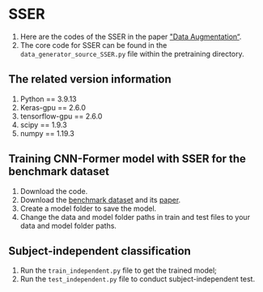 # SSER

1. Here are the codes of the SSER in the paper ["Data Augmentation“]().
2. The core code for SSER can be found in the `data_generator_source_SSER.py` file within the pretraining directory.

## The related version information
1. Python == 3.9.13
2. Keras-gpu == 2.6.0
3. tensorflow-gpu == 2.6.0
4. scipy == 1.9.3
5. numpy == 1.19.3

## Training CNN-Former model with SSER for the benchmark dataset
1. Download the code.
2. Download the [benchmark dataset](http://bci.med.tsinghua.edu.cn/download.html) and its [paper](https://ieeexplore.ieee.org/abstract/document/7740878).
3. Create a model folder to save the model.
4. Change the data and model folder paths in train and test files to your data and model folder paths.

## Subject-independent classification 
1. Run the `train_independent.py` file to get the trained model;
2. Run the `test_independent.py` file to conduct subject-independent test.
   

